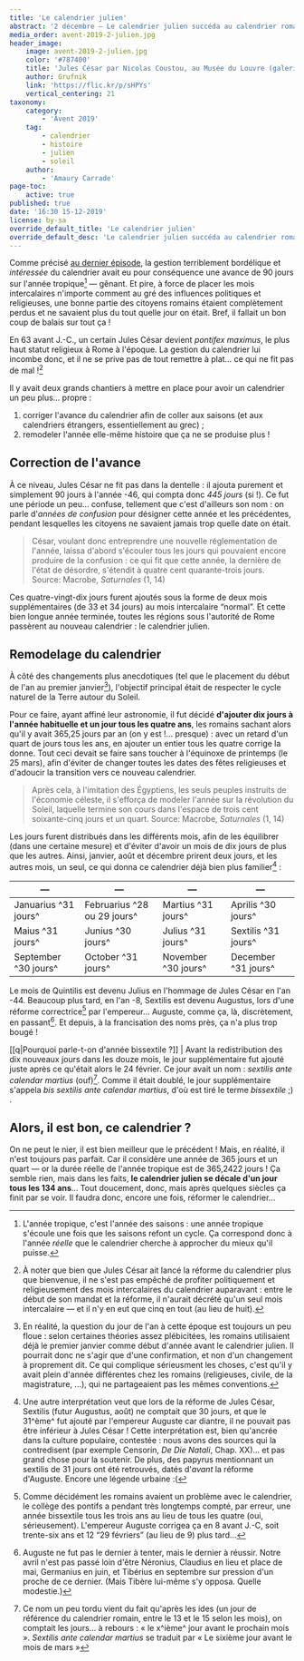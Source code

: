 ```yaml
---
title: 'Le calendrier julien'
abstract: '2 décembre — Le calendrier julien succéda au calendrier romain car soyons clairs, il devenait urgent de mettre de l''ordre.'
media_order: avent-2019-2-julien.jpg
header_image:
    image: avent-2019-2-julien.jpg
    color: '#787400'
    title: 'Jules César par Nicolas Coustou, au Musée du Louvre (galerie Marly)'
    author: Grufnik
    link: 'https://flic.kr/p/sHPYs'
    vertical_centering: 21
taxonomy:
    category:
        - 'Avent 2019'
    tag:
        - calendrier
        - histoire
        - julien
        - soleil
    author:
        - 'Amaury Carrade'
page-toc:
    active: true
published: true
date: '16:30 15-12-2019'
license: by-sa
override_default_title: 'Le calendrier julien'
override_default_desc: 'Le calendrier julien succéda au calendrier romain car soyons clairs, il devenait urgent de mettre de l''ordre.'
---
```


Comme précisé [au dernier épisode](../01-romain), la gestion terriblement bordélique et _intéressée_ du calendrier avait eu pour conséquence une avance de 90 jours sur l'année tropique[^tropique] — gênant. Et pire, à force de placer les mois intercalaires n'importe comment au gré des influences politiques et religieuses, une bonne partie des citoyens romains étaient complètement perdus et ne savaient plus du tout quelle jour on était. Bref, il fallait un bon coup de balais sur tout ça !

En 63 avant J.-C., un certain Jules César devient _pontifex maximus_, le plus haut statut religieux à Rome à l'époque. La gestion du calendrier lui incombe donc, et il ne se prive pas de tout remettre à plat… ce qui ne fit pas de mal ![^cesar-grand-pontife]

Il y avait deux grands chantiers à mettre en place pour avoir un calendrier un peu plus… propre : 

1. corriger l'avance du calendrier afin de coller aux saisons (et aux calendriers étrangers, essentiellement au grec) ;
2. remodeler l'année elle-même histoire que ça ne se produise plus !

[^tropique]: L'année tropique, c'est l'année des saisons : une année tropique s'écoule une fois que les saisons refont un cycle. Ça correspond donc à l'année _réelle_ que le calendrier cherche à approcher du mieux qu'il puisse.
[^cesar-grand-pontife]: À noter que bien que Jules César ait lancé la réforme du calendrier plus que bienvenue, il ne s'est pas empêché de profiter politiquement et religieusement des mois intercalaires du calendrier auparavant : entre le début de son mandat et la réforme, il n'aurait décrété qu'un seul mois intercalaire — et il n'y en eut que cinq en tout (au lieu de huit).

## Correction de l'avance

À ce niveau, Jules César ne fit pas dans la dentelle : il ajouta purement et simplement 90 jours à l'année -46, qui compta donc _445 jours_ (si !). Ce fut une période un peu… confuse, tellement que c'est d'ailleurs son nom : on parle d'_années de confusion_ pour désigner cette année et les précédentes, pendant lesquelles les citoyens ne savaient jamais trop quelle date on était.

> César, voulant donc entreprendre une nouvelle réglementation de l'année, laissa d'abord s'écouler tous les jours qui pouvaient encore produire de la confusion : ce qui fit que cette année, la dernière de l'état de désordre, s'étendit à quatre cent quarante-trois jours.
Source: Macrobe, _Saturnales_ (1, 14)

Ces quatre-vingt-dix jours furent ajoutés sous la forme de deux mois supplémentaires (de 33 et 34 jours) au mois intercalaire “normal”. Et cette bien longue année terminée, toutes les régions sous l'autorité de Rome passèrent au nouveau calendrier : le calendrier julien.

## Remodelage du calendrier

À côté des changements plus anecdotiques (tel que le placement du début de l'an au premier janvier[^premier-janvier]), l'objectif principal était de respecter le cycle naturel de la Terre autour du Soleil.

Pour ce faire, ayant affiné leur astronomie, il fut décidé **d'ajouter dix jours à l'année habituelle et un jour tous les quatre ans**, les romains sachant alors qu'il y avait 365,25 jours par an (on y est !… presque) : avec un retard d'un quart de jours tous les ans, en ajouter un entier tous les quatre corrige la donne. Tout ceci devait se faire sans toucher à l'équinoxe de printemps (le 25 mars), afin d'éviter de changer toutes les dates des fêtes religieuses et d'adoucir la transition vers ce nouveau calendrier.
 
> Après cela, à l'imitation des Égyptiens, les seuls peuples instruits de l'économie céleste, il s'efforça de modeler l'année sur la révolution du Soleil, laquelle termine son cours dans l'espace de trois cent soixante-cinq jours et un quart.
Source: Macrobe, _Saturnales_ (1, 14)

Les jours furent distribués dans les différents mois, afin de les équilibrer (dans une certaine mesure) et d'éviter d'avoir un mois de dix jours de plus que les autres. Ainsi, janvier, août et décembre prirent deux jours, et les autres mois, un seul, ce qui donna ce calendrier déjà bien plus familier[^jours-des-mois] : 

— | — | — | —
-----|-----|-----|-----
Januarius ^31 jours^ | Februarius ^28 ou 29 jours^ | Martius ^31 jours^ | Aprilis ^30 jours^
Maius ^31 jours^ | Junius ^30 jours^ | Julius ^31 jours^ | Sextilis ^31 jours^
September ^30 jours^ | October ^31 jours^ | November ^30 jours^ | December ^31 jours^

Le mois de Quintilis est devenu Julius en l'hommage de Jules César en l'an -44. Beaucoup plus tard, en l'an -8, Sextilis est devenu Augustus, lors d'une réforme correctrice[^réforme-auguste] par l'empereur… Auguste, comme ça, là, discrètement, en passant[^augustus]. Et depuis, à la francisation des noms près, ça n'a plus trop bougé !

[[q|Pourquoi parle-t-on d'année bissextile ?]]
| Avant la redistribution des dix nouveaux jours dans les douze mois, le jour supplémentaire fut ajouté juste après ce qu'était alors le 24 février. Ce jour avait un nom : _sextilis ante calendar martius_ (ouf)[^24fev]. Comme il était doublé, le jour supplémentaire s'appela _bis sextilis ante calendar martius_, d'où est tiré le terme _bissextile_ ;) .

[^premier-janvier]: En réalité, la question du jour de l'an à cette époque est toujours un peu floue : selon certaines théories assez plébicitées, les romains utilisaient déjà le premier janvier comme début d'année avant le calendrier julien. Il pourrait donc ne s'agir que d'une confirmation, et non d'un changement à proprement dit. Ce qui complique sérieusment les choses, c'est qu'il y avait plein d'année différentes chez les romains (religieuses, civile, de la magistrature, …), qui ne partageaient pas les mêmes conventions.
[^jours-des-mois]: Une autre interprétation veut que lors de la réforme de Jules César, Sextilis (futur Augustus, août) ne comptait que 30 jours, et que le 31^ème^ fut ajouté par l'empereur Auguste car diantre, il ne pouvait pas être inférieur à Jules César ! Cette interprétation est, bien qu'ancrée dans la culture populaire, contestée : nous avons des sources qui la contredisent (par exemple Censorin, _De Die Natali_, Chap. XX)… et pas grand chose pour la soutenir. De plus, des papyrus mentionnant un sextilis de 31 jours ont été retrouvés, datés d'_avant_ la réforme d'Auguste. Encore une légende urbaine :(
[^réforme-auguste]: Comme décidément les romains avaient un problème avec le calendrier, le collège des pontifs a pendant très longtemps compté, par erreur, une année bissextile tous les trois ans au lieu de tous les quatre (oui, sérieusement). L'empereur Auguste corrigea ça en 8 avant J.-C, soit trente-six ans et 12 “29 févriers” (au lieu de 9) plus tard…
[^augustus]: Auguste ne fut pas le dernier à tenter, mais le dernier à réussir. Notre avril n'est pas passé loin d'être Néronius, Claudius en lieu et place de mai, Germanius en juin, et Tibérius en septembre sur pression d'un proche de ce dernier. (Mais Tibère lui-même s'y opposa. Quelle modestie.)
[^24fev]: Ce nom un peu tordu vient du fait qu'après les ides (un jour de référence du calendrier romain, entre le 13 et le 15 selon les mois), on comptait les jours… à rebours : « le x^ième^ jour avant le prochain mois ». _Sextilis ante calendar martius_ se traduit par « Le sixième jour avant le mois de mars »

## Alors, il est bon, ce calendrier ?

On ne peut le nier, il est bien meilleur que le précédent ! Mais, en réalité, il n'est toujours pas parfait. Car il considère une année de 365 jours et un quart — or la durée réelle de l'année tropique est de 365,2422 jours ! Ça semble rien, mais dans les faits, **le calendrier julien se décale d'un jour tous les 134 ans**… Tout doucement, donc, mais après quelques siècles ça finit par se voir. Il faudra donc, encore une fois, réformer le calendrier…